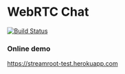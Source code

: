 # WebRTC Chat

[![Build Status][travis-image]][travis-url]

### Online demo
https://streamroot-test.herokuapp.com

[travis-image]: https://secure.travis-ci.org/jlouazel/webrtc-chat.svg
[travis-url]: http://travis-ci.org/jlouazel/webrtc-chat
